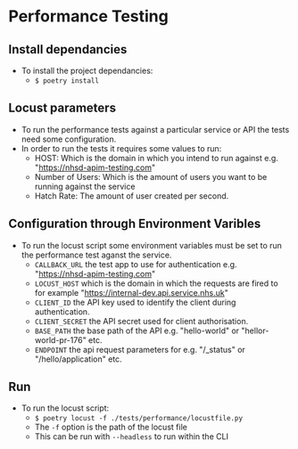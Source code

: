 # Performance Testing

## Install dependancies

* To install the project dependancies:  
    * ```$ poetry install```

## Locust parameters

* To run the performance tests against a particular service or API the tests need some configuration.
* In order to run the tests it requires some values to run:
    * HOST: Which is the domain in which you intend to run against e.g. "https://nhsd-apim-testing.com"
    * Number of Users: Which is the amount of users you want to be running against the service
    * Hatch Rate: The amount of user created per second.

## Configuration through Environment Varibles

* To run the locust script some environment variables must be set to run the performance test aganst the service.
    * ``` CALLBACK_URL ``` the test app to use for authentication e.g. "https://nhsd-apim-testing.com"
    * ``` LOCUST_HOST ``` which is the domain in which the requests are fired to for example "https://internal-dev.api.service.nhs.uk"
    * ``` CLIENT_ID ``` the API key used to identify the client during authentication.
    * ``` CLIENT_SECRET ``` the API secret used for client authorisation. 
    * ``` BASE_PATH ``` the base path of the API e.g. "hello-world" or "hellor-world-pr-176" etc.
    * ``` ENDPOINT ``` the api request parameters for e.g. "/_status"  or "/hello/application" etc.

## Run

* To run the locust script:
    * ```$ poetry locust -f ./tests/performance/locustfile.py```
    * The ``` -f ``` option is the path of the locust file 
    * This can be run with ```--headless``` to run within the CLI
